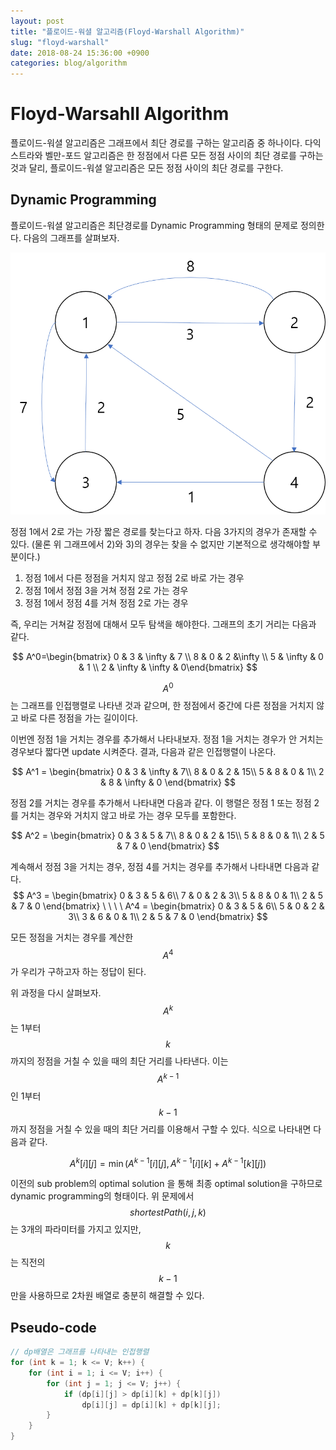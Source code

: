 ```yaml
---
layout: post
title: "플로이드-워셜 알고리즘(Floyd-Warshall Algorithm)"
slug: "floyd-warshall"
date: 2018-08-24 15:36:00 +0900
categories: blog/algorithm
---
```


# Floyd-Warsahll Algorithm

플로이드-워셜 알고리즘은 그래프에서 최단 경로를 구하는 알고리즘 중 하나이다.
다익스트라와 벨만-포드 알고리즘은 한 정점에서 다른 모든 정점 사이의 최단 경로를 구하는 것과 달리, 플로이드-워셜 알고리즘은 모든 정점 사이의 최단 경로를 구한다.



## Dynamic Programming

플로이드-워셜 알고리즘은 최단경로를 Dynamic Programming 형태의 문제로 정의한다. 다음의 그래프를 살펴보자.



![floyd-warshall.png](https://github.com/sjnov11/sjnov11.github.com/blob/master/_img/2018/08/24/floyd-warshall.png?raw=true)



정점 1에서 2로 가는 가장 짧은 경로를 찾는다고 하자. 다음 3가지의 경우가 존재할 수 있다. (물론 위 그래프에서 2)와 3)의 경우는 찾을 수 없지만 기본적으로 생각해야할 부분이다.)

1) 정점 1에서 다른 정점을 거치지 않고 정점 2로 바로 가는 경우
2) 정점 1에서 정점 3을 거쳐 정점 2로 가는 경우
3) 정점 1에서 정점 4를 거쳐 정점 2로 가는 경우

즉, 우리는 거쳐갈 정점에 대해서 모두 탐색을 해야한다. 그래프의 초기 거리는 다음과 같다.


$$
A^0=\begin{bmatrix} 0 & 3 & \infty & 7 
				\\ 8 & 0 & 2 &\infty
				\\ 5 & \infty & 0 & 1
				\\ 2 & \infty & \infty & 0\end{bmatrix}
$$


$$ A^0$$ 는 그래프를 인접행렬로 나타낸 것과 같으며, 한 정점에서 중간에 다른 정점을 거치지 않고 바로 다른 정점을 가는 길이이다.

이번엔 정점 1을 거치는 경우를 추가해서 나타내보자. 정점 1을 거치는 경우가 안 거치는 경우보다 짧다면 update 시켜준다. 결과, 다음과 같은 인접행렬이 나온다.


$$
A^1 = 	\begin{bmatrix} 
		0 & 3 & \infty & 7\\
		8 & 0 & 2 & 15\\
		5 & 8 & 0 & 1\\
		2 & 8 & \infty & 0
		\end{bmatrix}
$$


정점 2를 거치는 경우를 추가해서 나타내면 다음과 같다. 이 행렬은 정점 1 또는 정점 2를 거치는 경우와 거치지 않고 바로 가는 경우 모두를 포함한다.


$$
A^2 = 	\begin{bmatrix} 
		0 & 3 & 5 & 7\\
		8 & 0 & 2 & 15\\
		5 & 8 & 0 & 1\\
		2 & 5 & 7 & 0
		\end{bmatrix}
$$


계속해서 정점 3을 거치는 경우, 정점 4를 거치는 경우를 추가해서 나타내면 다음과 같다.
$$
A^3 = 	\begin{bmatrix} 
		0 & 3 & 5 & 6\\
		7 & 0 & 2 & 3\\
		5 & 8 & 0 & 1\\
		2 & 5 & 7 & 0
		\end{bmatrix}
\ \ \ \ 
A^4 = 	\begin{bmatrix} 
		0 & 3 & 5 & 6\\
		5 & 0 & 2 & 3\\
		3 & 6 & 0 & 1\\
		2 & 5 & 7 & 0
		\end{bmatrix}
$$


모든 정점을 거치는 경우를 계산한 $$A^4$$ 가 우리가 구하고자 하는 정답이 된다.

위 과정을 다시 살펴보자. $$A^k$$ 는 1부터 $$k$$ 까지의 정점을 거칠 수 있을 때의 최단 거리를 나타낸다. 이는 $$A^{k-1}$$ 인 1부터 $$k-1$$ 까지 정점을 거칠 수 있을 때의 최단 거리를 이용해서 구할 수 있다. 식으로 나타내면 다음과 같다.


$$
A^k[i][j] = \min(A^{k-1}[i][j], A^{k-1}[i][k] + A^{k-1}[k][j])
$$


이전의 sub problem의 optimal solution 을 통해 최종 optimal solution을 구하므로 dynamic programming의 형태이다. 위 문제에서 $$shortestPath(i, j, k) $$ 는 3개의 파라미터를 가지고 있지만, $$k$$ 는 직전의 $$k-1$$ 만을 사용하므로 2차원 배열로 충분히 해결할 수 있다.



## Pseudo-code

```c++
// dp배열은 그래프를 나타내는 인접행렬
for (int k = 1; k <= V; k++) {
    for (int i = 1; i <= V; i++) {
        for (int j = 1; j <= V; j++) {
            if (dp[i][j] > dp[i][k] + dp[k][j])
                dp[i][j] = dp[i][k] + dp[k][j];
        }
    }
}
```

